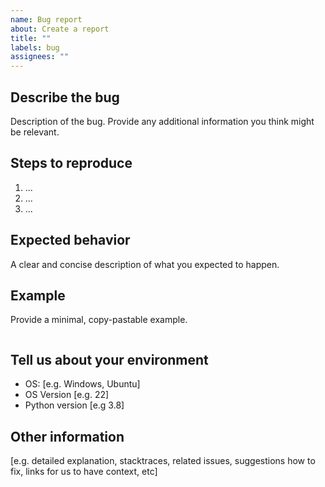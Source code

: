 ```yaml
---
name: Bug report
about: Create a report
title: ""
labels: bug
assignees: ""
---
```


## Describe the bug

Description of the bug. Provide any additional information you think might be relevant.

## Steps to reproduce

1. ...
2. ...
3. ...

## Expected behavior

A clear and concise description of what you expected to happen.

## Example

Provide a minimal, copy-pastable example.

```python

```

## Tell us about your environment

- OS: [e.g. Windows, Ubuntu]
- OS Version [e.g. 22]
- Python version [e.g 3.8]

## Other information

[e.g. detailed explanation, stacktraces, related issues, suggestions how to fix, links for us to have context, etc]
